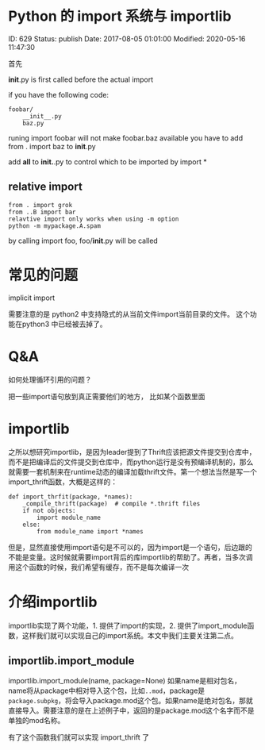 # Python 的 import 系统与 importlib


ID: 629
Status: publish
Date: 2017-08-05 01:01:00
Modified: 2020-05-16 11:47:30


首先

__init__.py is first called before the actual import


if you have  the following code:

```
foobar/
    __init__.py
    baz.py
```

runing import foobar will not make foobar.baz available
you have to add from . import baz to __init__.py


add __all__ to __init.__.py to control which to be imported by import *

## relative import

```
from . import grok
from ..B import bar
relavtive import only works when using -m option
python -m mypackage.A.spam
```

by calling import foo, foo/__init__.py will be called

# 常见的问题

implicit import

需要注意的是 python2 中支持隐式的从当前文件import当前目录的文件。 这个功能在python3 中已经被去掉了。

# Q&A

如何处理循环引用的问题？

把一些import语句放到真正需要他们的地方， 比如某个函数里面

# importlib

之所以想研究importlib，是因为leader提到了Thrift应该把源文件提交到仓库中，而不是把编译后的文件提交到仓库中，而python运行是没有预编译机制的，那么就需要一套机制来在runtime动态的编译加载thrift文件。第一个想法当然是写一个import_thrift函数，大概是这样的：

```
def import_thrfit(package, *names):
    _compile_thrift(package)  # compile *.thrift files
    if not objects:
        import module_name
    else:
        from module_name import *names
```      
        
但是，显然直接使用import语句是不可以的，因为import是一个语句，后边跟的不能是变量。这时候就需要import背后的库importlib的帮助了。再者，当多次调用这个函数的时候，我们希望有缓存，而不是每次编译一次

# 介绍importlib
importlib实现了两个功能，1. 提供了import的实现，2. 提供了import_module函数，这样我们就可以实现自己的import系统。本文中我们主要关注第二点。

## importlib.import_module

importlib.import_module(name, package=None) 如果name是相对包名，name将从package中相对导入这个包，比如`..mod`，package是`package.subpkg`，将会导入package.mod这个包。如果name是绝对包名，那就直接导入。需要注意的是在上述例子中，返回的是package.mod这个名字而不是单独的mod名称。

有了这个函数我们就可以实现 import_thrift 了